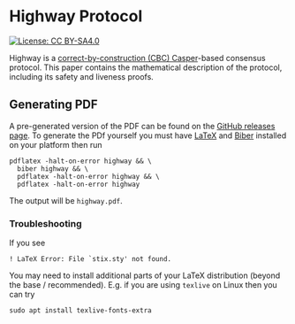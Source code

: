 # Highway Protocol

[![License: CC BY-SA4.0](https://img.shields.io/badge/License-CC%20BY--SA%204.0-lightgrey.svg)](https://creativecommons.org/licenses/by-sa/4.0/)

Highway is a [correct-by-construction (CBC) Casper](https://github.com/cbc-casper/cbc-casper-paper)-based
consensus protocol. This paper contains the mathematical description of the protocol,
including its safety and liveness proofs.

## Generating PDF

A pre-generated version of the PDF can be found on the
[GitHub releases page](https://github.com/CasperLabs/highway/releases).
To generate the PDf yourself you must have
[LaTeX](https://www.latex-project.org/get/#tex-distributions) and
[Biber](http://biblatex-biber.sourceforge.net/) installed on your platform then run

```shell
pdflatex -halt-on-error highway && \
  biber highway && \
  pdflatex -halt-on-error highway && \
  pdflatex -halt-on-error highway
```

The output will be `highway.pdf`.

### Troubleshooting

If you see

```
! LaTeX Error: File `stix.sty' not found.
```

You may need to install additional parts of your LaTeX distribution (beyond the
base / recommended). E.g. if you are using `texlive` on Linux then you can try

```shell
sudo apt install texlive-fonts-extra
```
